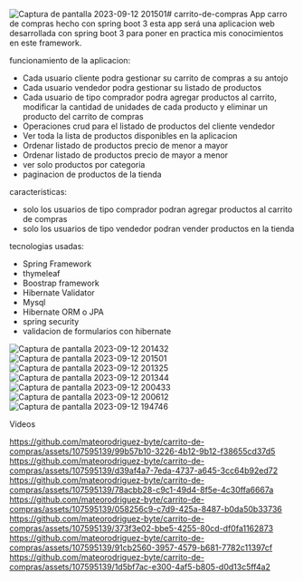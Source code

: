 ![Captura de pantalla 2023-09-12 201501](https://github.com/mateorodriguez-byte/carrito-de-compras/assets/107595139/738d4479-4ba0-483f-b7fe-605d76d6b96e)# carrito-de-compras
App carro de compras hecho con spring boot 3
esta app será una aplicacion web desarrollada con spring boot 3
para poner en practica mis conocimientos en este framework.



funcionamiento de la aplicacion:
- Cada usuario cliente podra gestionar su carrito de compras  a su antojo
- Cada usuario vendedor podra gestionar su listado de productos
- Cada usuario de tipo comprador podra agregar productos al carrito, modificar la cantidad de unidades de cada producto y eliminar un producto del carrito de compras 
- Operaciones crud para el listado de productos del cliente vendedor
- Ver toda la lista de productos disponibles en la aplicacion
- Ordenar listado de productos precio de menor a mayor
- Ordenar listado de productos precio de mayor a  menor
- ver solo productos por categoria
- paginacion de productos de la tienda



caracteristicas:
- solo los usuarios de tipo comprador podran agregar productos al carrito de compras
- solo los usuarios de tipo vendedor podran vender productos en la tienda


tecnologias usadas:
- Spring Framework
- thymeleaf
- Boostrap framework
- Hibernate Validator
- Mysql
- Hibernate ORM o JPA
- spring security
- validacion de formularios con hibernate


![Captura de pantalla 2023-09-12 201432](https://github.com/mateorodriguez-byte/carrito-de-compras/assets/107595139/95894e34-0b56-4183-814e-ec319e97a274)
![Captura de pantalla 2023-09-12 201501](https://github.com/mateorodriguez-byte/carrito-de-compras/assets/107595139/e390f490-6cb5-4040-a5ac-7267f4420b1e)
![Captura de pantalla 2023-09-12 201325](https://github.com/mateorodriguez-byte/carrito-de-compras/assets/107595139/ad7169cc-2f48-49be-8c4f-12438c301f22)
![Captura de pantalla 2023-09-12 201344](https://github.com/mateorodriguez-byte/carrito-de-compras/assets/107595139/47f0e296-83aa-4a95-9cc3-0b5996ed9e58)
![Captura de pantalla 2023-09-12 200433](https://github.com/mateorodriguez-byte/carrito-de-compras/assets/107595139/df55e586-25b7-4adf-94ce-ef7abc1cebea)
![Captura de pantalla 2023-09-12 200612](https://github.com/mateorodriguez-byte/carrito-de-compras/assets/107595139/b01dddb2-d3c6-4cfe-b635-20a11a9a8156)
![Captura de pantalla 2023-09-12 194746](https://github.com/mateorodriguez-byte/carrito-de-compras/assets/107595139/b456ab5b-f146-4d4b-9a28-ceb97f9f46db)


Videos

https://github.com/mateorodriguez-byte/carrito-de-compras/assets/107595139/99b57b10-3226-4b12-9b12-f38655cd37d5
https://github.com/mateorodriguez-byte/carrito-de-compras/assets/107595139/d39af4a7-7eda-4737-a645-3cc64b92ed72
https://github.com/mateorodriguez-byte/carrito-de-compras/assets/107595139/78acbb28-c9c1-49d4-8f5e-4c30ffa6667a
https://github.com/mateorodriguez-byte/carrito-de-compras/assets/107595139/058256c9-c7d9-425a-8487-b0da50b33736
https://github.com/mateorodriguez-byte/carrito-de-compras/assets/107595139/373f3e02-bbe5-4255-80cd-df0fa1162873
https://github.com/mateorodriguez-byte/carrito-de-compras/assets/107595139/91cb2560-3957-4579-b681-7782c11397cf
https://github.com/mateorodriguez-byte/carrito-de-compras/assets/107595139/1d5bf7ac-e300-4af5-b805-d0d13c5ff4a2


